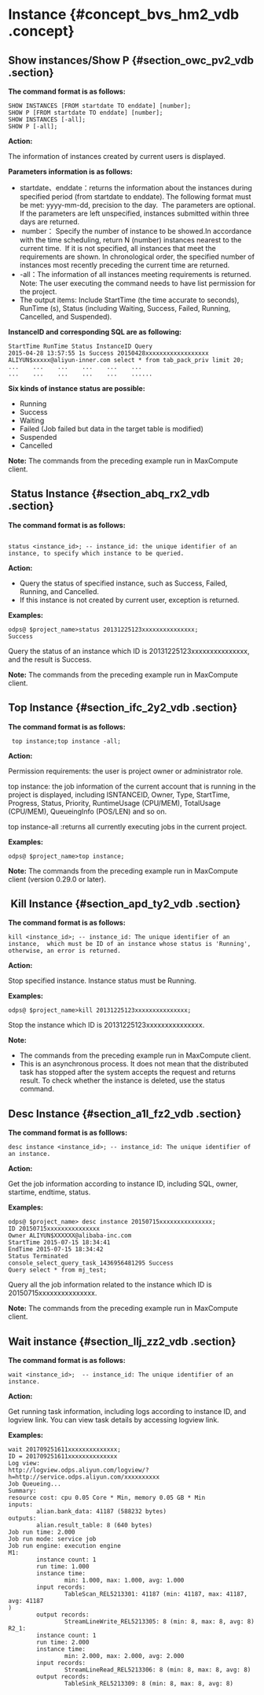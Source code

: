 # Instance {#concept_bvs_hm2_vdb .concept}

## Show instances/Show P {#section_owc_pv2_vdb .section}

**The command format is as follows:**

```
SHOW INSTANCES [FROM startdate TO enddate] [number];
SHOW P [FROM startdate TO enddate] [number];
SHOW INSTANCES [-all];
SHOW P [-all];
```

**Action:**

The information of instances created by current users is displayed.

**Parameters information is as follows:**

-   startdate、enddate：returns the information about the instances during specified period \(from startdate to enddate\). The following format must be met: yyyy-mm-dd, precision to the day.  The parameters are optional. If the parameters are left unspecified, instances submitted within three days are returned.
-    number： Specify the number of instance to be showed.In accordance with the time scheduling, return N \(number\) instances nearest to the current time.  If it is not specified, all instances that meet the requirements are shown. In chronological order, the specified number of instances most recently preceding the current time are returned. 
-   -all：The information of all instances meeting requirements is returned. Note: The user executing the command needs to have list permission for the project.
-   The output items: Include StartTime \(the time accurate to seconds\), RunTime \(s\), Status \(including Waiting, Success, Failed, Running, Cancelled, and Suspended\).

**InstanceID and corresponding SQL are as following:**

```
StartTime RunTime Status InstanceID Query
2015-04-28 13:57:55 1s Success 20150428xxxxxxxxxxxxxxxxxx ALIYUN$xxxxx@aliyun-inner.com select * from tab_pack_priv limit 20;
...    ...    ...    ...    ...    ...
...    ...    ...    ...    ...    ......
```

**Six kinds of instance status are possible:**

-   Running
-   Success
-   Waiting
-   Failed \(Job failed but data in the target table is modified\)
-   Suspended
-   Cancelled

**Note:** The commands from the preceding example run in MaxCompute client.

##  Status Instance {#section_abq_rx2_vdb .section}

**The command format is as follows:**

```
 
status <instance_id>; -- instance_id: the unique identifier of an instance, to specify which instance to be queried.
```

**Action:**

-   Query the status of specified instance, such as Success, Failed, Running, and Cancelled.
-   If this instance is not created by current user, exception is returned.

**Examples:**

```
odps@ $project_name>status 20131225123xxxxxxxxxxxxxxx;
Success
```

Query the status of an instance which ID is 20131225123xxxxxxxxxxxxxxx, and the result is Success.

**Note:** The commands from the preceding example run in MaxCompute client.

## Top Instance {#section_ifc_2y2_vdb .section}

**The command format is as follows:**

```
 top instance;top instance -all;
```

**Action:**

Permission requirements: the user is project owner or administrator role.

top instance: the job information of the current account that is running in the project is displayed, including ISNTANCEID, Owner, Type, StartTime, Progress, Status, Priority, RuntimeUsage \(CPU/MEM\), TotalUsage \(CPU/MEM\), QueueingInfo \(POS/LEN\) and so on.

top instance-all :returns all currently executing jobs in the current project.

**Examples:**

```
odps@ $project_name>top instance;
```

**Note:** The commands from the preceding example run in MaxCompute client \(version 0.29.0 or later\).

##  Kill Instance {#section_apd_ty2_vdb .section}

**The command format is as follows:**

```
kill <instance_id>; -- instance_id: The unique identifier of an instance,  which must be ID of an instance whose status is 'Running', otherwise, an error is returned.
```

**Action:**

Stop specified instance. Instance status must be Running.

**Examples:**

```
odps@ $project_name>kill 20131225123xxxxxxxxxxxxxxx;
```

Stop the instance which ID is 20131225123xxxxxxxxxxxxxxx.

**Note:** 

-   The commands from the preceding example run in MaxCompute client.
-   This is an asynchronous process. It does not mean that the distributed task has stopped after the system accepts the request and returns result. To check whether the instance is deleted, use the status command.

## Desc Instance {#section_a1l_fz2_vdb .section}

**The command format is as folllows:**

```
desc instance <instance_id>; -- instance_id: The unique identifier of an instance.
```

**Action:**

Get the job information according to instance ID, including SQL, owner, startime, endtime, status.

**Examples:**

```
odps@ $project_name> desc instance 20150715xxxxxxxxxxxxxxx;
ID 20150715xxxxxxxxxxxxxxx
Owner ALIYUN$XXXXXX@alibaba-inc.com
StartTime 2015-07-15 18:34:41
EndTime 2015-07-15 18:34:42
Status Terminated
console_select_query_task_1436956481295 Success
Query select * from mj_test;
```

Query all the job information related to the instance which ID is 20150715xxxxxxxxxxxxxxx.

**Note:** The commands from the preceding example run in MaxCompute client.

## Wait instance {#section_llj_zz2_vdb .section}

**The command format is as follows:**

```
wait <instance_id>;  -- instance_id: The unique identifier of an instance.
```

**Action:**

Get running task information, including logs according to instance ID, and logview link. You can view task details by accessing logview link.

**Examples:**

```
wait 201709251611xxxxxxxxxxxxxx;
ID = 201709251611xxxxxxxxxxxxxx
Log view:
http://logview.odps.aliyun.com/logview/?h=http://service.odps.aliyun.com/xxxxxxxxxx
Job Queueing...
Summary:
resource cost: cpu 0.05 Core * Min, memory 0.05 GB * Min
inputs:
        alian.bank_data: 41187 (588232 bytes)
outputs:
        alian.result_table: 8 (640 bytes)
Job run time: 2.000
Job run mode: service job
Job run engine: execution engine
M1:
        instance count: 1
        run time: 1.000
        instance time:
                min: 1.000, max: 1.000, avg: 1.000
        input records:
                TableScan_REL5213301: 41187 (min: 41187, max: 41187, avg: 41187
)
        output records:
                StreamLineWrite_REL5213305: 8 (min: 8, max: 8, avg: 8)
R2_1:
        instance count: 1
        run time: 2.000
        instance time:
                min: 2.000, max: 2.000, avg: 2.000
        input records:
                StreamLineRead_REL5213306: 8 (min: 8, max: 8, avg: 8)
        output records:
                TableSink_REL5213309: 8 (min: 8, max: 8, avg: 8)
```

